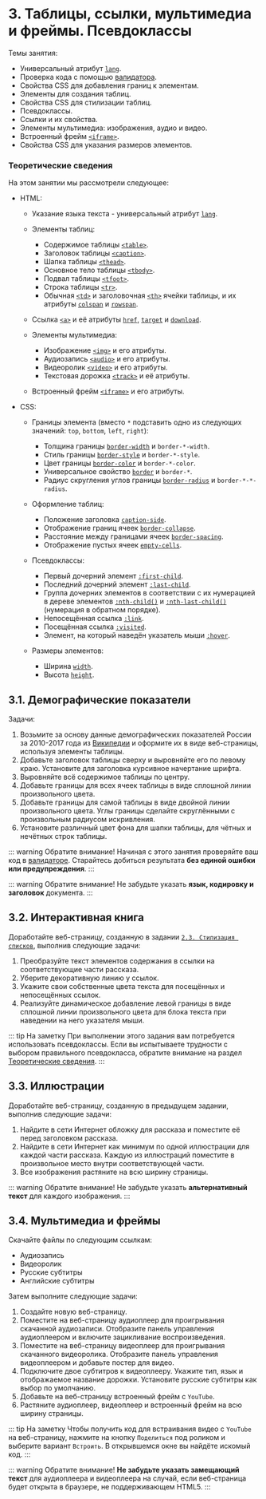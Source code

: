 # 3. Таблицы, ссылки, мультимедиа и фреймы. Псевдоклассы

Темы занятия:

- Универсальный атрибут [`lang`](https://webref.ru/html/attr/lang).
- Проверка кода с помощью [валидатора](https://validator.w3.org/).
- Свойства CSS для добавления границ к элементам.
- Элементы для создания таблиц.
- Свойства CSS для стилизации таблиц.
- Псевдоклассы.
- Ссылки и их свойства.
- Элементы мультимедиа: изображения, аудио и видео.
- Встроенный фрейм [`<iframe>`](https://webref.ru/html/iframe).
- Свойства CSS для указания размеров элементов.

### Теоретические сведения

На этом занятии мы рассмотрели следующее:

- HTML:

  - Указание языка текста - универсальный атрибут [`lang`](https://webref.ru/html/attr/lang).

  - Элементы таблиц:

    - Содержимое таблицы [`<table>`](https://webref.ru/html/table).
    - Заголовок таблицы [`<caption>`](https://webref.ru/html/caption).
    - Шапка таблицы [`<thead>`](https://webref.ru/html/thead).
    - Основное тело таблицы [`<tbody>`](https://webref.ru/html/tbody).
    - Подвал таблицы [`<tfoot>`](https://webref.ru/html/tfoot).
    - Строка таблицы [`<tr>`](https://webref.ru/html/tr).
    - Обычная [`<td>`](https://webref.ru/html/td) и заголовочная [`<th>`](https://webref.ru/html/th) ячейки таблицы, и их атрибуты [`colspan`](https://webref.ru/html/td/colspan) и [`rowspan`](https://webref.ru/html/td/rowspan).

  - Ссылка [`<a>`](https://webref.ru/html/a) и её атрибуты [`href`](https://webref.ru/html/a/href), [`target`](https://webref.ru/html/a/target) и [`download`](https://webref.ru/html/a/download).

  - Элементы мультимедиа:

    - Изображение [`<img>`](https://webref.ru/html/img) и его атрибуты.
    - Аудиозапись [`<audio>`](https://webref.ru/html/audio) и его атрибуты.
    - Видеоролик [`<video>`](https://webref.ru/html/video) и его атрибуты.
    - Текстовая дорожка [`<track>`](https://webref.ru/html/track) и её атрибуты.

  - Встроенный фрейм [`<iframe>`](https://webref.ru/html/iframe) и его атрибуты.

- CSS:

  - Границы элемента (вместо `*` подставить одно из следующих значений: `top`, `bottom`, `left`, `right`):

    - Толщина границы [`border-width`](https://webref.ru/css/border-width) и `border-*-width`.
    - Стиль границы [`border-style`](https://webref.ru/css/border-style) и `border-*-style`.
    - Цвет границы [`border-color`](https://webref.ru/css/border-color) и `border-*-color`.
    - Универсальное свойство [`border`](https://webref.ru/css/border) и `border-*`.
    - Радиус скругления углов границы [`border-radius`](https://webref.ru/css/border-radius) и `border-*-*-radius`.

  - Оформление таблиц:

    - Положение заголовка [`caption-side`](https://webref.ru/css/caption-side).
    - Отображение границ ячеек [`border-collapse`](https://webref.ru/css/border-collapse).
    - Расстояние между границами ячеек [`border-spacing`](https://webref.ru/css/border-spacing).
    - Отображение пустых ячеек [`empty-cells`](https://webref.ru/css/empty-cells).

  - Псевдоклассы:

    - Первый дочерний элемент [`:first-child`](https://webref.ru/css/first-child).
    - Последний дочерний элемент [`:last-child`](https://webref.ru/css/last-child).
    - Группа дочерних элементов в соответствии с их нумерацией в дереве элементов [`:nth-child()`](https://webref.ru/css/nth-child) и [`:nth-last-child()`](https://webref.ru/css/nth-last-child) (нумерация в обратном порядке).
    - Непосещённая ссылка [`:link`](https://webref.ru/css/link).
    - Посещённая ссылка [`:visited`](https://webref.ru/css/visited).
    - Элемент, на который наведён указатель мыши [`:hover`](https://webref.ru/css/hover).

  - Размеры элементов:

    - Ширина [`width`](https://webref.ru/css/width).
    - Высота [`height`](https://webref.ru/css/height).

## 3.1. Демографические показатели

Задачи:

1. Возьмите за основу данные демографических показателей России за 2010-2017 года из [Википедии](https://ru.wikipedia.org/wiki/Население_России#Российская_Федерация) и оформите их в виде веб-страницы, используя элементы таблицы.
2. Добавьте заголовок таблицы сверху и выровняйте его по левому краю. Установите для заголовка курсивное начертание шрифта.
3. Выровняйте всё содержимое таблицы по центру.
4. Добавьте границы для всех ячеек таблицы в виде сплошной линии произвольного цвета.
5. Добавьте границы для самой таблицы в виде двойной линии произвольного цвета. Углы границы сделайте скруглёнными с произвольным радиусом искривления.
6. Установите различный цвет фона для шапки таблицы, для чётных и нечётных строк таблицы.

::: warning Обратите внимание!
Начиная с этого занятия проверяйте ваш код в [валидаторе](https://validator.w3.org/). Старайтесь добиться результата **без единой ошибки или предупреждения**.
:::

::: warning Обратите внимание!
Не забудьте указать **язык, кодировку и заголовок** документа.
:::

## 3.2. Интерактивная книга

Доработайте веб-страницу, созданную в задании [`2.3. Стилизация списков`](../../practice/02/#_2-3-стиnизация-списков), выполнив следующие задачи:

1. Преобразуйте текст элементов содержания в ссылки на соответствующие части рассказа.
2. Уберите декоративную линию у ссылок.
3. Укажите свои собственные цвета текста для посещённых и непосещённых ссылок.
4. Реализуйте динамическое добавление левой границы в виде сплошной линии произвольного цвета для блока текста при наведении на него указателя мыши.

::: tip На заметку
При выполнении этого задания вам потребуется использовать псевдоклассы. Если вы испытываете трудности с выбором правильного псевдокласса, обратите внимание на раздел [Теоретические сведения](../../practice/03/#теоретические-сведения).
:::

## 3.3. Иллюстрации

Доработайте веб-страницу, созданную в предыдущем задании, выполнив следующие задачи:

1. Найдите в сети Интернет обложку для рассказа и поместите её перед заголовком рассказа.
2. Найдите в сети Интернет как минимум по одной иллюстрации для каждой части рассказа. Каждую из иллюстраций поместите в произвольное место внутри соответствующей части.
3. Все изображения растяните на всю ширину страницы.

::: warning Обратите внимание!
Не забудьте указать **альтернативный текст** для каждого изображения.
:::

## 3.4. Мультимедиа и фреймы

Скачайте файлы по следующим ссылкам:

- <a :href="$withBase('/assets/audio.mp3')" download>Аудиозапись</a>
- <a :href="$withBase('/assets/video.mp4')" download>Видеоролик</a>
- <a :href="$withBase('/assets/subtitles.ru.vtt')" download>Русские субтитры</a>
- <a :href="$withBase('/assets/subtitles.en.vtt')" download>Английские субтитры</a>

Затем выполните следующие задачи:

1. Создайте новую веб-страницу.
2. Поместите на веб-страницу аудиоплеер для проигрывания скачанной аудиозаписи. Отобразите панель управления аудиоплеером и включите зацикливание воспроизведения.
3. Поместите на веб-страницу видеоплеер для проигрывания скачанного видеоролика. Отобразите панель управления видеоплеером и добавьте постер для видео.
4. Подключите двое субтитров к видеоплееру. Укажите тип, язык и отображаемое название дорожки. Установите русские субтитры как выбор по умолчанию.
5. Добавьте на веб-страницу встроенный фрейм с `YouTube`.
6. Растяните аудиоплеер, видеоплеер и встроенный фрейм на всю ширину страницы.

::: tip На заметку
Чтобы получить код для встраивания видео с `YouTube` на веб-страницу, нажмите на кнопку `Поделиться` под роликом и выберите вариант `Встроить`. В открывшемся окне вы найдёте искомый код.
:::

::: warning Обратите внимание!
**Не забудьте указать замещающий текст** для аудиоплеера и видеоплеера на случай, если веб-страница будет открыта в браузере, не поддерживающем HTML5.
:::